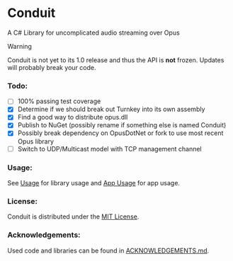 # Conduit
A C# Library for uncomplicated audio streaming over Opus

> [!WARNING]
> Conduit is not yet to its 1.0 release and thus the API is **not** frozen.
> Updates will probably break your code.

### Todo:
- [ ] 100% passing test coverage
- [x] Determine if we should break out Turnkey into its own assembly
- [x] Find a good way to distribute opus.dll
- [x] Publish to NuGet (possibly rename if something else is named Conduit)
- [x] Possibly break dependency on OpusDotNet or fork to use most recent Opus library
- [ ] Switch to UDP/Multicast model with TCP management channel

### Usage:
See [Usage](USAGE.md) for library usage and [App Usage](APP_USAGE.md) for app usage. 

### License:
Conduit is distributed under the [MIT License](LICENSE).

### Acknowledgements:
Used code and libraries can be found in [ACKNOWLEDGEMENTS.md](ACKNOWLEDGEMENTS.md).
